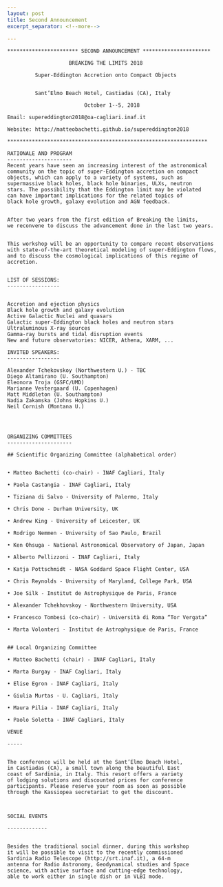 ```yaml
---
layout: post
title: Second Announcement
excerpt_separator: <!--more-->

---
```


    *********************** SECOND ANNOUNCEMENT **********************

                        BREAKING THE LIMITS 2018

             Super-Eddington Accretion onto Compact Objects


             Sant’Elmo Beach Hotel, Castiadas (CA), Italy

                 	         October 1--5, 2018

    Email: supereddington2018@oa-cagliari.inaf.it

    Website: http://matteobachetti.github.io/supereddington2018

    *****************************************************************

<!--more-->
    RATIONALE AND PROGRAM
    ---------------------
    Recent years have seen an increasing interest of the astronomical
    community on the topic of super-Eddington accretion on compact
    objects, which can apply to a variety of systems, such as
    supermassive black holes, black hole binaries, ULXs, neutron
    stars. The possibility that the Eddington limit may be violated
    can have important implications for the related topics of
    black hole growth, galaxy evolution and AGN feedback.


    After two years from the first edition of Breaking the limits,
    we reconvene to discuss the advancement done in the last two years.


    This workshop will be an opportunity to compare recent observations
    with state-of-the-art theoretical modeling of super-Eddington flows,
    and to discuss the cosmological implications of this regime of
    accretion.


    LIST OF SESSIONS:
    -----------------


    Accretion and ejection physics
    Black hole growth and galaxy evolution
    Active Galactic Nuclei and quasars
    Galactic super-Eddington black holes and neutron stars 
    Ultraluminous X-ray sources
    Gamma-ray bursts and tidal disruption events
    New and future observatories: NICER, Athena, XARM, ...

    INVITED SPEAKERS:
    -----------------
    
    Alexander Tchekovskoy (Northwestern U.) - TBC 
    Diego Altamirano (U. Southampton)
    Eleonora Troja (GSFC/UMD)
    Marianne Vestergaard (U. Copenhagen) 
    Matt Middleton (U. Southampton)
    Nadia Zakamska (Johns Hopkins U.)
    Neil Cornish (Montana U.)


   
    
    ORGANIZING COMMITTEES
    ---------------------

    ## Scientific Organizing Committee (alphabetical order)
  

    • Matteo Bachetti (co-chair) - INAF Cagliari, Italy

    • Paola Castangia - INAF Cagliari, Italy

    • Tiziana di Salvo - University of Palermo, Italy

    • Chris Done - Durham University, UK

    • Andrew King - University of Leicester, UK

    • Rodrigo Nemmen - University of Sao Paulo, Brazil

    • Ken Ohsuga - National Astronomical Observatory of Japan, Japan

    • Alberto Pellizzoni - INAF Cagliari, Italy

    • Katja Pottschmidt - NASA Goddard Space Flight Center, USA

    • Chris Reynolds - University of Maryland, College Park, USA

    • Joe Silk - Institut de Astrophysique de Paris, France

    • Alexander Tchekhovskoy - Northwestern University, USA

    • Francesco Tombesi (co-chair) - Università di Roma “Tor Vergata”

    • Marta Volonteri - Institut de Astrophysique de Paris, France


    ## Local Organizing Committee

    • Matteo Bachetti (chair) - INAF Cagliari, Italy

    • Marta Burgay - INAF Cagliari, Italy

    • Elise Egron - INAF Cagliari, Italy

    • Giulia Murtas - U. Cagliari, Italy

    • Maura Pilia - INAF Cagliari, Italy

    • Paolo Soletta - INAF Cagliari, Italy

    VENUE

    -----


    The conference will be held at the Sant’Elmo Beach Hotel,
    in Castiadas (CA), a small town along the beautiful East
    coast of Sardinia, in Italy. This resort offers a variety
    of lodging solutions and discounted prices for conference
    participants. Please reserve your room as soon as possible
    through the Kassiopea secretariat to get the discount.



    SOCIAL EVENTS
    
    -------------


    Besides the traditional social dinner, during this workshop
    it will be possible to visit to the recently commissioned
    Sardinia Radio Telescope (http://srt.inaf.it), a 64-m
    antenna for Radio Astronomy, Geodynamical studies and Space
    science, with active surface and cutting-edge technology,
    able to work either in single dish or in VLBI mode.

